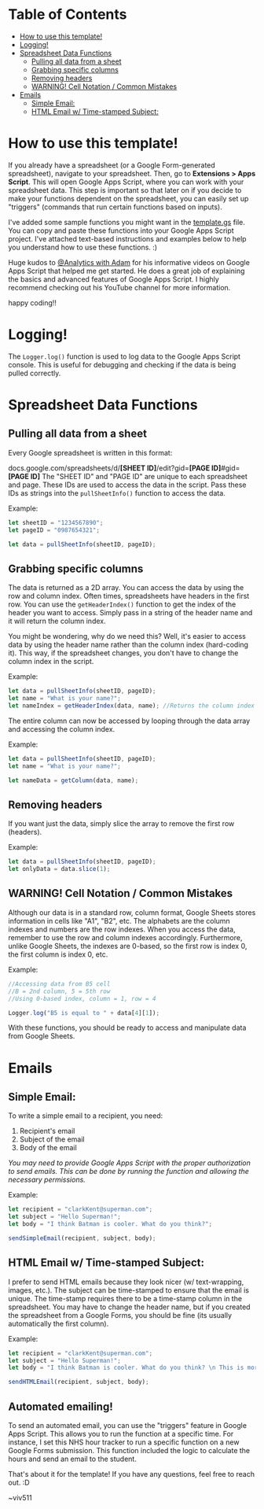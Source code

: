 Table of Contents
=================

* [How to use this template!](#how-to-use-this-template)
* [Logging!](#logging)
* [Spreadsheet Data Functions](#spreadsheet-data-functions)
  * [Pulling all data from a sheet](#pulling-all-data-from-a-sheet)
  * [Grabbing specific columns](#grabbing-specific-columns)
  * [Removing headers](#removing-headers)
  * [WARNING! Cell Notation / Common Mistakes](#warning-cell-notation--common-mistakes)
* [Emails](#emails)
    * [Simple Email:](#simple-email)
    * [HTML Email w/ Time-stamped Subject:](#html-email-w-time-stamped-subject)

# How to use this template!
If you already have a spreadsheet (or a Google Form-generated spreadsheet), navigate to your spreadsheet. Then, go to **Extensions > Apps Script**. This will open Google Apps Script, where you can work with your spreadsheet data. This step is important so that later on if you decide to make your functions dependent on the spreadsheet, you can easily set up "triggers" (commands that run certain functions based on inputs).

I've added some sample functions you might want in the [template.gs](template.gs) file. You can copy and paste these functions into your Google Apps Script project. I've attached text-based instructions and examples below to help you understand how to use these functions. :) 

Huge kudos to [@Analytics with Adam](https://www.youtube.com/@analyticswithadamw) for his informative videos on Google Apps Script that helped me get started. He does a great job of explaining the basics and advanced features of Google Apps Script. I highly recommend checking out his YouTube channel for more information.

happy coding!!

# Logging!
The `Logger.log()` function is used to log data to the Google Apps Script console. This is useful for debugging and checking if the data is being pulled correctly. 

# Spreadsheet Data Functions
## Pulling all data from a sheet
Every Google spreadsheet is written in this format:

docs.google.com/spreadsheets/d/**[SHEET ID]**/edit?gid=**[PAGE ID]**#gid=**[PAGE ID]**
The "SHEET ID" and "PAGE ID" are unique to each spreadsheet and page. These IDs are used to access the data in the script. Pass these IDs as strings into the `pullSheetInfo()` function to access the data.

Example:
```javascript
let sheetID = "1234567890";
let pageID = "0987654321";

let data = pullSheetInfo(sheetID, pageID);
```

## Grabbing specific columns
The data is returned as a 2D array. You can access the data by using the row and column index. Often times, spreadsheets have headers in the first row. You can use the `getHeaderIndex()` function to get the index of the header you want to access. Simply pass in a string of the header name and it will return the column index.

You might be wondering, why do we need this? Well, it's easier to access data by using the header name rather than the column index (hard-coding it). This way, if the spreadsheet changes, you don't have to change the column index in the script. 

Example:
```javascript
let data = pullSheetInfo(sheetID, pageID);
let name = "What is your name?";
let nameIndex = getHeaderIndex(data, name); //Returns the column index of the header "What is your name?"
```

The entire column can now be accessed by looping through the data array and accessing the column index.

Example:
```javascript
let data = pullSheetInfo(sheetID, pageID);
let name = "What is your name?";

let nameData = getColumn(data, name);
```

## Removing headers
If you want just the data, simply slice the array to remove the first row (headers).

Example:
```javascript
let data = pullSheetInfo(sheetID, pageID);
let onlyData = data.slice(1);
```

## WARNING! Cell Notation / Common Mistakes
Although our data is in a standard row, column format, Google Sheets stores information in cells like "A1", "B2", etc. The alphabets are the column indexes and numbers are the row indexes. When you access the data, remember to use the row and column indexes accordingly. Furthermore, unlike Google Sheets, the indexes are 0-based, so the first row is index 0, the first column is index 0, etc.

Example:
```javascript
//Accessing data from B5 cell
//B = 2nd column, 5 = 5th row
//Using 0-based index, column = 1, row = 4

Logger.log("B5 is equal to " + data[4][1]); 
```

With these functions, you should be ready to access and manipulate data from Google Sheets.

# Emails

## Simple Email:
To write a simple email to a recipient, you need:
1. Recipient's email
2. Subject of the email
3. Body of the email
 
*You may need to provide Google Apps Script with the proper authorization to send emails. This can be done by running the function and allowing the necessary permissions.*

Example:
```javascript
let recipient = "clarkKent@superman.com";
let subject = "Hello Superman!";
let body = "I think Batman is cooler. What do you think?";

sendSimpleEmail(recipient, subject, body);
```

## HTML Email w/ Time-stamped Subject:
I prefer to send HTML emails because they look nicer (w/ text-wrapping, images, etc.). The subject can be time-stamped to ensure that the email is unique. The time-stamp requires there to be a time-stamp column in the spreadsheet. You may have to change the header name, but if you created the spreadsheet from a Google Forms, you should be fine (its usually automatically the first column). 


Example:
```javascript
let recipient = "clarkKent@superman.com";
let subject = "Hello Superman!";
let body = "I think Batman is cooler. What do you think? \n This is more of a complicated email, so I'm introducing line breaks. \n <b> This is bold text. </b> Notice the use of HTML tags to bold the message. The function automatically converts the slash-n to HTML line breaks, but feel free to directly use the <br> tag.";

sendHTMLEmail(recipient, subject, body);
```

## Automated emailing!
To send an automated email, you can use the "triggers" feature in Google Apps Script. This allows you to run the function at a specific time. For instance, I set this NHS hour tracker to run a specific function on a new Google Forms submission. This function included the logic to calculate the hours and send an email to the student.

That's about it for the template! If you have any questions, feel free to reach out. :D

~viv511